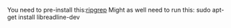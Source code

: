 You need to pre-install this:[ripgrep](https://github.com/BurntSushi/ripgrep)
Might as well need to run this: sudo apt-get install libreadline-dev
